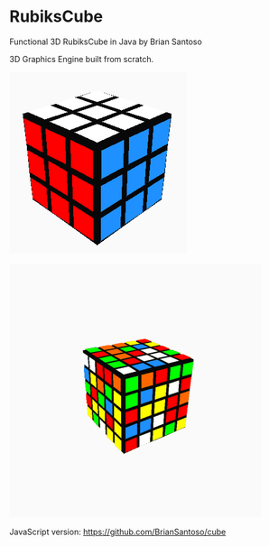 # RubiksCube
Functional 3D RubiksCube in Java by Brian Santoso

3D Graphics Engine built from scratch.

![alt tag](https://github.com/BrianSantoso/images/blob/master/cube/rk.PNG)


![alt tag](https://github.com/BrianSantoso/images/blob/master/cube/testrcgif2.gif?raw=true)

JavaScript version:
https://github.com/BrianSantoso/cube
